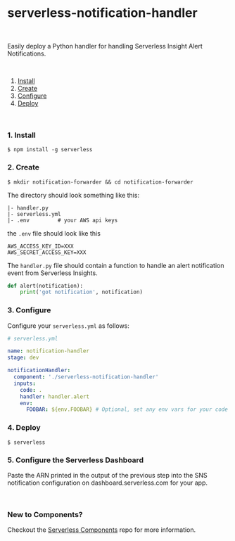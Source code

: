 # serverless-notification-handler

&nbsp;

Easily deploy a Python handler for handling Serverless Insight Alert Notifications.

&nbsp;

1. [Install](#1-install)
2. [Create](#2-create)
3. [Configure](#3-configure)
4. [Deploy](#4-deploy)

&nbsp;


### 1. Install

```console
$ npm install -g serverless
```

### 2. Create

```console
$ mkdir notification-forwarder && cd notification-forwarder
```

The directory should look something like this:


```
|- handler.py
|- serverless.yml
|- .env         # your AWS api keys
```

the `.env` file should look like this

```
AWS_ACCESS_KEY_ID=XXX
AWS_SECRET_ACCESS_KEY=XXX
```

The `handler.py` file should contain a function to handle an alert notification event from
Serverless Insights.

```python
def alert(notification):
    print('got notification', notification)
```

### 3. Configure

Configure your `serverless.yml` as follows:

```yml
# serverless.yml

name: notification-handler
stage: dev

notificationHandler:
  component: './serverless-notification-handler'
  inputs:
    code: .
    handler: handler.alert
    env:
      FOOBAR: ${env.FOOBAR} # Optional, set any env vars for your code
```

### 4. Deploy

```console
$ serverless
```

### 5. Configure the Serverless Dashboard

Paste the ARN printed in the output of the previous step into the SNS notification configuration on
dashboard.serverless.com for your app.

&nbsp;

### New to Components?

Checkout the [Serverless Components](https://github.com/serverless/components) repo for more information.

